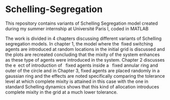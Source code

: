 # Schelling-Segregation
This repository contains variants of Schelling Segregation model created during my summer internship at Université Paris I, coded in MATLAB

The work is divided in 4 chapters discussing different variants of Schelling segregation models.
In chapter 1, the model where the fixed switching agents are introduced at random locations in the initial grid is discussed and the plots are recreated concluding that the mixity of the system enhances as these type of agents were introduced in the system.
Chapter 2 discusses the e ect of introduction of  fixed agents inside a  fixed annular ring and outer of the circle and in Chapter 3, fixed agents are placed randomly in a gaussian ring and the effects are noted specifically comparing the tolerance level at which complete mixity is attained in this case with the one in standard Schelling dynamics shows that this kind of allocation introduces complete mixity in the grid at a much lower tolerance.
